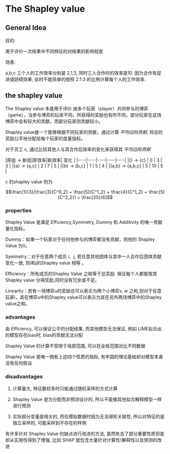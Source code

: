 # The Shapley value

## General Idea

目的:

用于评价一次结果中不同特征的对结果的影响程度

场景:

a,b,c 三个人的工作效率分别是 2,1,3, 同时三人合作时的效率是10. 因为合作有促进或妨碍效果, 此时不能简单的按照 2:1:3 的比例计算每个人的工作效率.

## the shapley value

The Shapley value 本是用于评价
由多个玩家（player）共同参与的博弈（game），当参与博弈的玩家不同，所获得的奖励也有所不同，部分玩家在这场博弈中会有较大的贡献，而部分玩家则贡献较小。

Shapley value是一个能够根据不同玩家的贡献，通过计算 *平均边际贡献*, 将总的奖励公平地分配给每个玩家的度量指标。

对于员工 c, 通过比较其他人与其合作后效率的变化来获得其 *平均边际贡献*

|原组 -> 新组|原效率|新效率| 变化 |
|----|----|----|----|----|
|{} -> {c} |  0  |  3  |  3 |
|{a} -> {a,c} |  2  |  7  |  5 |
|{b} -> {b,c} |  1  |  5  |  4 |
|{a,b} -> {a,b,c} |  5  |  10  |  5 |

c 的shapley value 则为 

$$\frac{1}{3}(\frac{3}{C^0_2} + \frac{5}{C^1_2} + \frac{4}{C^1_2} + \frac{5}{C^2_2}) = \frac{25}{6}$$

### properties

Shapley Value 是满足 Efficiency,Symmetry, Dummy 和 Additivity 的唯一贡献量化指标。

Dummy：如果一个玩家对于任何他参与的博弈都没有贡献，则他的 Shapley Value 为0。

Symmetry：对于任意两个成员 i、j, 若任意其他团体与其中一人合作后团体贡献变化一致, 则i和j的Shapley value 相等 。

Efficiency：所有成员的Shapley Value 之和等于总奖励. 保证每个人都能按其 Shapley value 分得奖励,同时没有冗余或不足。

Linearity：若有一场博弈u的奖励总可以表示为两个小博弈v, w 之和,则对于任意玩家i，其在博弈u中的Shapley value可以表示为其在另外两场博弈中的Shapley value之和。

### advantages

由 Efficiency, 可以保证公平的分配结果, 而其他模型无法保证, 例如 LIME拟合出的模型存在bias时, bias的贡献无法分配

Shapley Value 的计算不受限于局部范围, 可以在全局范围对比不同数据

Shapley Value 是唯一拥有上述四个性质的指标, 有牢固的理论基础却对模型本身没有任何假设

### disadvantages

1. 计算量大, 特征数较多时只能通过随机采样的方式计算

2. Shapley Value 是为分配而非预测设计的, 所以不能像其他拟合解释模型一样进行预测

3. 实际部分变量是相关的, 而在模拟数据时因为无法得知关联性, 所以对特征的是独立采样的, 可能采样到不存在的样例

有许多针对 Shapley Value 的缺点进行改进的方法, 虽然失去了部分重要性质但是却从实用性得到了增强,  比如 SHAP 就包含大量针对计算性\解释性以及预测的改进

